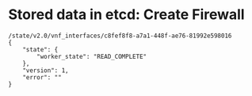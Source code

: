 # Stored data in etcd: Create Firewall

```
/state/v2.0/vnf_interfaces/c8fef8f8-a7a1-448f-ae76-81992e598016
{
    "state": {
        "worker_state": "READ_COMPLETE"
    },
    "version": 1,
    "error": ""
}
```
